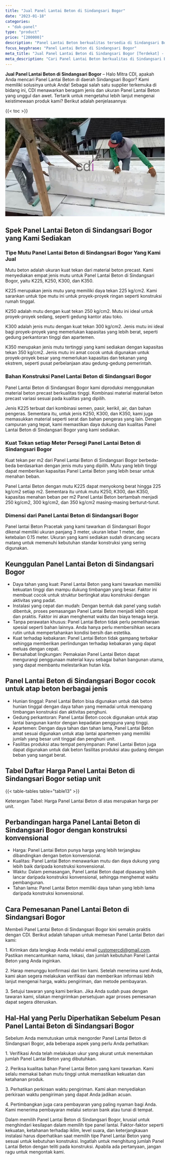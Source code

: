 ```yaml
---
title: "Jual Panel Lantai Beton di Sindangsari Bogor"
date: "2023-01-18"
categories:
 - "dak-panel"
type: "product"
price: "[200000]"
description: "Panel Lantai Beton berkualitas tersedia di Sindangsari Bogor. Solusi ideal untuk proyek konstruksi dengan kualitas unggul, Panel Lantai Beton memberikan ketahanan optimal untuk proyek pembangunan. Dapatkan info lengkap."
focus_keyphrase: "Panel Lantai Beton di Sindangsari Bogor"
meta_title: "Jual Panel Lantai Beton di Sindangsari Bogor [Terdekat] - CDI"
meta_description: "Cari Panel Lantai Beton berkualitas di Sindangsari Bogor?. Tersedia Panel Lantai Beton premium untuk pembangunan. Harga terbaik hanya di sini."
---
```


**Jual Panel Lantai Beton di Sindangsari Bogor** – Halo Mitra CDI, apakah Anda mencari Panel Lantai Beton di daerah Sindangsari Bogor? Kami memiliki solusinya untuk Anda! Sebagai salah satu supplier terkemuka di bidang ini, CDI menawarkan beragam jenis dan ukuran Panel Lantai Beton yang unggul dan awet. Tertarik untuk mengetahui lebih lanjut mengenai keistimewaan produk kami? Berikut adalah penjelasannya:

{{< toc >}}

![Jual Panel Lantai Beton di Sindangsari Bogor](/images/dak-panel/dak-panel-11.jpg)

## Spek Panel Lantai Beton di Sindangsari Bogor yang Kami Sediakan

### Tipe Mutu Panel Lantai Beton di Sindangsari Bogor Yang Kami Jual

Mutu beton adalah ukuran kuat tekan dari material beton precast. Kami menyediakan empat jenis mutu untuk Panel Lantai Beton di Sindangsari Bogor, yaitu K225, K250, K300, dan K350.

K225 merupakan jenis mutu yang memiliki daya tekan 225 kg/cm2. Kami sarankan untuk tipe mutu ini untuk proyek-proyek ringan seperti konstruksi rumah tinggal.

K250 adalah mutu dengan kuat tekan 250 kg/cm2. Mutu ini ideal untuk proyek-proyek sedang, seperti gedung kantor atau toko.

K300 adalah jenis mutu dengan kuat tekan 300 kg/cm2. Jenis mutu ini ideal bagi proyek-proyek yang memerlukan kapasitas yang lebih berat, seperti gedung perkantoran tinggi dan apartemen.

K350 merupakan jenis mutu tertinggi yang kami sediakan dengan kapasitas tekan 350 kg/cm2. Jenis mutu ini amat cocok untuk digunakan untuk proyek-proyek besar yang memerlukan kapasitas dan tekanan yang ekstrem, seperti pusat perbelanjaan atau gedung-gedung pemerintah.

### Bahan Konstruksi Panel Lantai Beton di Sindangsari Bogor

Panel Lantai Beton di Sindangsari Bogor kami diproduksi menggunakan material beton precast berkualitas tinggi. Kombinasi material material beton precast variasi sesuai pada kualitas yang dipilih.

Jenis K225 terbuat dari kombinasi semen, pasir, kerikil, air, dan bahan pengeras. Sementara itu, untuk jenis K250, K300, dan K350, kami juga memasukkan material seperti serat dan bahan pengeras yang lain. Dengan campuran yang tepat, kami memastikan daya dukung dan kualitas Panel Lantai Beton di Sindangsari Bogor yang kami sediakan.

### Kuat Tekan setiap Meter Persegi Panel Lantai Beton di Sindangsari Bogor

Kuat tekan per m2 dari Panel Lantai Beton di Sindangsari Bogor berbeda-beda berdasarkan dengan jenis mutu yang dipilih. Mutu yang lebih tinggi dapat memberikan kapasitas Panel Lantai Beton yang lebih besar untuk menahan beban.

Panel Lantai Beton dengan mutu K225 dapat menyokong berat hingga 225 kg/cm2 setiap m2. Sementara itu untuk mutu K250, K300, dan K350, kapasitas menahan beban per m2 Panel Lantai Beton bertambah menjadi 250 kg/cm2, 300 kg/cm2, dan 350 kg/cm2 masing-masing berturut-turut.

### Dimensi dari Panel Lantai Beton di Sindangsari Bogor

Panel lantai Beton Pracetak yang kami tawarkan di Sindangsari Bogor dikenal memiliki ukuran panjang 3 meter, ukuran lebar 1 meter, dan ketebalan 0.15 meter. Ukuran yang kami sediakan sudah dirancang secara matang untuk memenuhi kebutuhan standar konstruksi yang sering digunakan.

## Keunggulan Panel Lantai Beton di Sindangsari Bogor

*   Daya tahan yang kuat: Panel Lantai Beton yang kami tawarkan memiliki kekuatan tinggi dan mampu dukung timbangan yang besar. Faktor ini membuat cocok untuk struktur bertingkat atau konstruksi dengan aktivitas yang padat.
*   Instalasi yang cepat dan mudah: Dengan bentuk dak panel yang sudah dibentuk, proses pemasangan Panel Lantai Beton menjadi lebih cepat dan praktis. Faktor ini akan menghemat waktu dan biaya tenaga kerja.
*   Tanpa perawatan khusus: Panel Lantai Beton tidak perlu pemeliharaan spesial seperti bahan lainnya. Anda hanya perlu membersihkan secara rutin untuk mempertahankan kondisi bersih dan estetika.
*   Kuat terhadap kebakaran: Panel Lantai Beton tidak gampang terbakar sehingga memberikan perlindungan terhadap kebakaran yang dapat meluas dengan cepat.
*   Bersahabat lingkungan: Pemakaian Panel Lantai Beton dapat mengurangi penggunaan material kayu sebagai bahan bangunan utama, yang dapat membantu melestarikan hutan kita.

## Panel Lantai Beton di Sindangsari Bogor cocok untuk atap beton berbagai jenis

*   Hunian tinggal: Panel Lantai Beton bisa digunakan untuk dak beton hunian tinggal dengan daya tahan yang memadai untuk menopang timbangan konstruksi dan aktivitas penghuni.
*   Gedung perkantoran: Panel Lantai Beton cocok digunakan untuk atap lantai bangunan kantor dengan kepadatan pengguna yang tinggi.
*   Apartemen: Dengan daya tahan dan tahan lama, Panel Lantai Beton amat sesuai digunakan untuk atap lantai apartemen yang memiliki jumlah yang besar unit tinggal dan penghuni unit.
*   Fasilitas produksi atau tempat penyimpanan: Panel Lantai Beton juga dapat digunakan untuk dak beton fasilitas produksi atau gudang dengan beban yang sangat berat.

## Tabel Daftar Harga Panel Lantai Beton di Sindangsari Bogor setiap unit

{{< table-tables table="table13" >}}

Keterangan Tabel: Harga Panel Lantai Beton di atas merupakan harga per unit.

## Perbandingan harga Panel Lantai Beton di Sindangsari Bogor dengan konstruksi konvensional

*   Harga: Panel Lantai Beton punya harga yang lebih terjangkau dibandingkan dengan beton konvensional.
*   Kualitas: Panel Lantai Beton menawarkan mutu dan daya dukung yang lebih baik daripada konstruksi konvensional.
*   Waktu: Dalam pemasangan, Panel Lantai Beton dapat dipasang lebih lancar daripada konstruksi konvensional, sehingga menghemat waktu pembangunan.
*   Tahan lama: Panel Lantai Beton memiliki daya tahan yang lebih lama daripada konstruksi konvensional.

## Cara Pemesanan Panel Lantai Beton di Sindangsari Bogor

Membeli Panel Lantai Beton di Sindangsari Bogor kini semakin praktis dengan CDI. Berikut adalah tahapan untuk memesan Panel Lantai Beton dari kami:

1\.  Kirimkan data lengkap Anda melalui email customercdi@gmail.com. Pastikan mencantumkan nama, lokasi, dan jumlah kebutuhan Panel Lantai Beton yang Anda inginkan.

2\.  Harap menunggu konfirmasi dari tim kami. Setelah menerima surel Anda, kami akan segera melakukan verifikasi dan memberikan informasi lebih lanjut mengenai harga, waktu pengiriman, dan metode pembayaran.

3\.  Setujui tawaran yang kami berikan. Jika Anda sudah puas dengan tawaran kami, silakan mengirimkan persetujuan agar proses pemesanan dapat segera diteruskan.

## Hal-Hal yang Perlu Diperhatikan Sebelum Pesan Panel Lantai Beton di Sindangsari Bogor

Sebelum Anda memutuskan untuk mengorder Panel Lantai Beton di Sindangsari Bogor, ada beberapa aspek yang perlu Anda perhatikan:

1\.  Verifikasi Anda telah melakukan ukur yang akurat untuk menentukan jumlah Panel Lantai Beton yang dibutuhkan.

2\.  Periksa kualitas bahan Panel Lantai Beton yang kami tawarkan. Kami selalu memakai bahan mutu tinggi untuk memastikan kekuatan dan ketahanan produk.

3\.  Perhatikan perkiraan waktu pengiriman. Kami akan menyediakan perkiraan waktu pengiriman yang dapat Anda jadikan acuan.

4\.  Pertimbangkan juga cara pembayaran yang paling nyaman bagi Anda. Kami menerima pembayaran melalui setoran bank atau tunai di tempat.

Dalam memilih Panel Lantai Beton di Sindangsari Bogor, krusial untuk menghindari kesilapan dalam memilih tipe panel lantai. Faktor-faktor seperti kekuatan, ketahanan terhadap iklim, level suara, dan keterjangkauan instalasi harus diperhatikan saat memilih tipe Panel Lantai Beton yang sesuai untuk kebutuhan konstruksi. Ingatlah untuk menghitung jumlah Panel Lantai Beton dengan teliti pada konstruksi. Apabila ada pertanyaan, jangan ragu untuk mengontak kami.